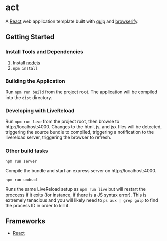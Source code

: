 # act

A [React](http://facebook.github.io/react/) web application template built with [gulp](http://gulpjs.com/) and [browserify](http://browserify.org/).

## Getting Started

### Install Tools and Dependencies

  1. Install [nodejs](http://nodejs.org/)
  1. ``npm install``

### Building the Application

Run ``npm run build`` from the project root. The application will be compiled
into the ``dist`` directory.

### Developing with LiveReload

Run ``npm run live`` from the project root, then browse to
http://localhost:4000. Changes to the html, js, and jsx files will be
detected, triggering the source bundle to compiled, triggering a
notification to the livereload server, triggering the browser to
refresh.

### Other build tasks

``npm run server``

Compile the bundle and start an express server on
http://localhost:4000.


``npm run undead``

Runs the same LiveReload setup as ``npm run live`` but will restart
  the proccess if it exits (for instance, if there is a JS syntax
  error). This is extremely tenacious and you will likely need to ``ps
  aux | grep gulp`` to find the process ID in order to kill it.

## Frameworks

  * [React](http://facebook.github.io/react/)
